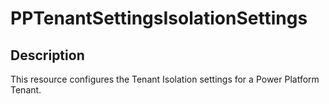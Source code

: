 # PPTenantSettingsIsolationSettings

## Description

This resource configures the Tenant Isolation settings for a Power Platform Tenant.
